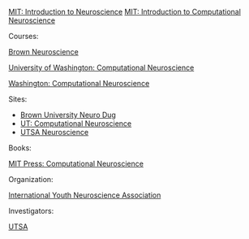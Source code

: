 [MIT: Introduction to Neuroscience](https://ocw.mit.edu/courses/brain-and-cognitive-sciences/9-01-introduction-to-neuroscience-fall-2007/index.htm)
[MIT: Introduction to Computational Neuroscience](https://ocw.mit.edu/courses/brain-and-cognitive-sciences/9-29j-introduction-to-computational-neuroscience-spring-2004/index.htm)


Courses:

[Brown Neuroscience](https://cab.brown.edu/?dept=NEUR)

[University of Washington: Computational Neuroscience](https://www.coursera.org/learn/computational-neuroscience/home/welcome)

[Washington: Computational Neuroscience](http://compneuro.washington.edu/)

Sites:

- [Brown University Neuro Dug](http://brownuniversityneurodug.webflow.io/)
- [UT: Computational Neuroscience](http://www.cs.utexas.edu/users/ai-lab/?cns)
- [UTSA Neuroscience](http://neuroscience.utsa.edu/Home.html)


Books:

[MIT Press: Computational Neuroscience](https://mitpress.mit.edu/category/series/computational-neuroscience)

Organization:

[International Youth Neuroscience Association](https://youthneuro.org/?gclid=CjwKCAjw87PNBRBAEiwA0XAIr23FHYX-WoEAiBvKO6jk6qebh8ZT2NcKp3DBvNWzAj1DVEkMcEqP0BoCW6QQAvD_BwE)


Investigators:

[UTSA](http://neuroscience.utsa.edu/Investigators.html)
